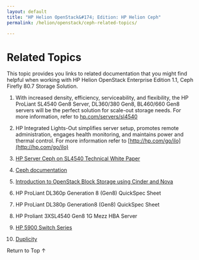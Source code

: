 ```yaml
---
layout: default
title: "HP Helion OpenStack&#174; Edition: HP Helion Ceph"
permalink: /helion/openstack/ceph-related-topics/

---
```

<!--UNDER REVISION-->


<script>

function PageRefresh {
onLoad="window.refresh"
}

PageRefresh();

</script>
<!--
<p style="font-size: small;"> <a href="/helion/openstack/install-beta/kvm/">&#9664; PREV</a> | <a href="/helion/openstack/install-beta-overview/">&#9650; UP</a> | <a href="/helion/openstack/install-beta/esx/">NEXT &#9654;</a> </p>--->


# Related Topics

This topic provides you links to related documentation that you might find helpful when working with HP Helion OpenStack Enterprise Edition 1.1, Ceph Firefly 80.7 Storage Solution. 


1. With increased density, efficiency, serviceability, and flexibility, the HP ProLiant SL4540 Gen8 Server, DL360/380 Gen8, BL460/660 Gen8 servers will be the perfect solution for scale-out storage needs. For more information, refer to [hp.com/servers/sl4540](hp.com/servers/sl4540)

2. HP Integrated Lights-Out simplifies server setup, promotes remote administration, engages health monitoring, and maintains power and thermal control. For more information refer to  [http://hp.com/go/ilo](http://hp.com/go/ilo)

3. [HP Server Ceph on SL4540 Technical White Paper](http://h20195.www2.hp.com/V2/GetDocument.aspx?docname=4AA5-2799ENW&cc=us&lc=en)

4. [Ceph documentation](http://ceph.com/docs/master/)

5. [Introduction to OpenStack Block Storage using Cinder and Nova](http://docs.openstack.org/)

6. HP ProLiant DL360p Generation 8 (Gen8) QuickSpec Sheet

7. HP ProLiant DL380p Generation8 (Gen8) QuickSpec Sheet

8. HP Proliant 3XSL4540 Gen8 1G Mezz HBA Server

9. [HP 5900 Switch Series](http://h17007.www1.hp.com/us/en/networking/products/switches/HP_5900_Switch_Series/index.aspx#.VAeNxGXn9Co)
10. [Duplicity](http://duplicity.nongnu.org/)



<a href="#top" style="padding:14px 0px 14px 0px; text-decoration: none;"> Return to Top &#8593; </a>
